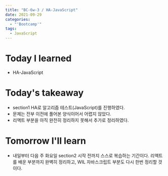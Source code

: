 ```yaml
---
title: "BC-6w-3 / HA-JavaScript"
date: 2021-09-29
categories:
  - "'Bootcamp'"
tags:
  - JavaScript
---
```


# Today I learned

- HA-JavaScript

<!-- 1. 중복 요소 개수

   ```js
   function test1(str) {
     const result = {};
     arr = str.toLowerCase().split(" ");
     arr.forEach((item) => {
       if (item) {
         result[item] = (result[item] || 0) + 1;
       }
     });
     return result;
   }
   ```

2. 각 자릿수 더하기

   ```js
   function test2(num) {
     const strArr = String(num).split("");
     if (strArr[0] === "-") {
       strArr.shift();
       strArr[0] = `-${strArr[0]}`;
     }
     const numArr = strArr.map((item) => Number(item));
     return numArr.reduce((acc, cur) => acc + cur);
   }
   ```

3. 각 자릿수 곱하기 + 조건

   ```js
   function test3(num) {
     let result = num;
     while (result > 10) {
       let strArr = String(result).split("");
       let numArr = strArr.map((str) => Number(str));
       result = numArr.reduce((acc, cur) => acc * cur);
     }
     return result;
   }
   ```

4. DOM

   ```js
   function test4(arr) {
     for (let item of arr) {
       let liEl = document.createElement("li");
       document.querySelector("#container").appendChild(liEl);

       let aEl = document.createElement("a");
       aEl.classList.add("name");
       aEl.textContent = `${item.firstName} ${item.lastName}`;
       // eventHandler 안에는 함수 자체가 와야 함(함수 실행 x)
       aEl.addEventListener("click", () => printRole(item));
       liEl.appendChild(aEl);

       let divEl = document.createElement("div");
       divEl.classList.add("age");
       divEl.textContent = item.age;
       liEl.appendChild(divEl);
     }
   }
   ```

5. [key, value] 배열
   ```js
   function test5(arr) {
     const objArr = arr.map((item) => {
       return Object.fromEntries(item);
     });
     objArr.sort((a, b) => a.age - b.age);
     return objArr.map((item) => {
       if (item.firstName && item.lastName) {
         return `${item.firstName} ${item.lastName}`;
       } else if (item.firstName) {
         return item.firstName;
       } else {
         return item.lastName;
       }
     });
   }
   ``` -->

# Today's takeaway

- section1 HA로 알고리즘 테스트(JavaScript)를 진행하였다.
- 문제는 전부 이전에 풀어본 양식이어서 어렵지 않았다.
- 리액트 부분을 아직 완전히 정리하지 못해서 추가로 정리하였다.

# Tomorrow I'll learn

- 내일부터 다음 주 화요일 section2 시작 전까지 스스로 복습하는 기간이다. 리액트를 배운 부분까지 완벽히 정리하고, WIL 자바스크립트 부분도 다시 한번 정리할 것이다.
